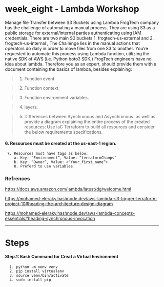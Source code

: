 # week_eight - Lambda Workshop

Manage file Transfer between S3 Buckets using Lambda
FrogTech company has the challenge of automating a manual process, They are using S3 as a public storage for external/internal parties
authenticating using IAM credentials.
There are two main S3 buckets 1. frogtech-us-external and 2. frogtech-us-internal , The Challenge lies in the manual actions that
operators do daily in order to move files from one S3 to another.
You’re requested to automate this process using Lambda function, utilizing the native SDK of AWS (i.e. Python boto3 SDK,) FrogTech
engineers have no idea about lambda. Therefore you as an expert, should provide them with a document containing the basics of lambda,
besides explaining:
   >  1. Function event.

   >  2. Function context.
   
   >  3. Function environment variables.
   
   >  4. layers.
   
   >  5. Differences between Synchronous and Asynchronous.
    as well as provide a diagram explaining the entire process of the created resources; Use IaC Terraform to build all resources and consider the below requirements specifications.

#### 6. Resources must be created at the us-east-1 region.
   
     7. Resources must have tags as below:
        a. Key: “Environment”, Value: “terraformChamps”
        b. Key: “Owner”, Value: <“Your_first_name“>
        8. Preferd to use variables.

### Refrences

https://docs.aws.amazon.com/lambda/latest/dg/welcome.html

<https://mohamed-eleraky.hashnode.dev/aws-lambda-s3-trigger-terraform-project-10#heading-the-architecture-design-diagram>

<https://mohamed-eleraky.hashnode.dev/aws-lambda-concepts-essentials#heading-synchronous-invocation>
_____________________________________________________________________________________________________________________________________

# Steps

#### Step.1: Bash Command for Creat a Virtual Environment

      1. python -m venv venv
      2. pip install virtualenv
      3. source venv/bin/activate   
      4. sudo install pip
   
